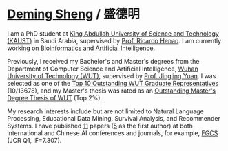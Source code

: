 [Deming Sheng](https://demingsheng.github.io/) / 盛德明
==

I am a PhD student at [King Abdullah University of Science and Technology (KAUST)](https://www.kaust.edu.sa/en) in Saudi Arabia, supervised by [Prof. Ricardo Henao](https://www.kaust.edu.sa/en/study/faculty/ricardo-henao). I am currently working on [Bioinformatics and Artificial Intelligence](https://bioe.kaust.edu.sa/team/bioinformatics-machine-learning).

Previously, I received my Bachelor's and Master's degrees from the Department of Computer Science and Artificial Intelligence, [Wuhan University of Technology (WUT)](http://whut.edu.cn/), supervised by [Prof. Jingling Yuan](http://cst.whut.edu.cn/xygk/szdw/201505/t20150527_876882.shtml). I was selected as one of the [Top 10 Outstanding WUT Graduate Representatives](https://weibo.com/1899783701/4783567697353785) (10/13678), and my Master's thesis was rated as an [Outstanding Master's Degree Thesis of WUT](http://gd.whut.edu.cn/xw/tzgg/202301/P020230103591544236978.pdf) (Top 2%).

My research interests include but are not limited to Natural Language Processing, Educational Data Mining, Survival Analysis, and Recommender Systems. I have published [11](https://scholar.google.com.hk/citations?hl=zh-CN&user=zz_wAIYAAAAJ) papers ([5](https://scholar.google.com.hk/citations?hl=zh-CN&user=zz_wAIYAAAAJ) as the first author) at both international and Chinese AI conferences and journals, for example, [FGCS](https://www.sciencedirect.com/journal/future-generation-computer-systems) (JCR Q1, IF=7.307).
